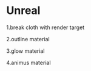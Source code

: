 # Unreal

1.break cloth with render target

2.outline material

3.glow material

4.animus material


